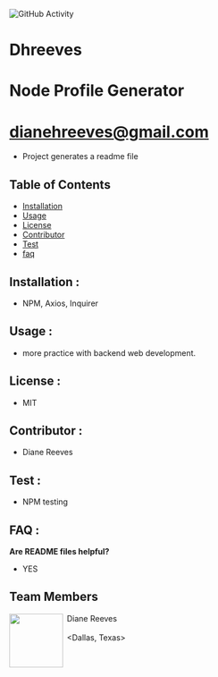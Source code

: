 
   ![GitHub Activity](https://img.shields.io/github/commit-activity/m/dhreeves/Node-Profile-Generator?style=flat-square)
  
   
  # Dhreeves  
  # Node Profile Generator
  # dianehreeves@gmail.com
  * Project generates a readme file
  ## __Table of Contents__  
  * [Installation](#installation)               
  * [Usage](#usage)                    
  * [License](#license)                      
  * [Contributor](#contributor)                 
  * [Test](#test)
  * [faq](#faq)    
  ## __Installation__ :               
  * NPM, Axios, Inquirer
  ## __Usage__ :                   
  * more practice with backend web development.
  ## __License__ :                    
  * MIT
  ## __Contributor__ :              
  * Diane Reeves
  ## __Test__ :                      
  * NPM testing
  ## __FAQ__ : 
 __Are README files helpful?__                      
  * YES
  ## Team Members
<img align="left" src="https://avatars2.githubusercontent.com/u/34249881?v=4" width=96> &nbsp;Diane Reeves <br>&nbsp;<null><br>&nbsp;<Dallas, Texas>
<br>
